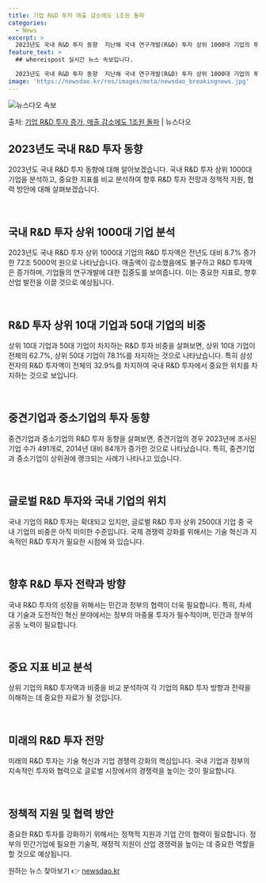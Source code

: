 ```yaml
---
title: 기업 R&D 투자 매출 감소에도 1조원 돌파
categories:
  - News
excerpt: >
  2023년도 국내 R&D 투자 동향  지난해 국내 연구개발(R&D) 투자 상위 1000대 기업의 투자액은 전…
feature_text: >
  ## whereispost 실시간 뉴스 속보입니다.

  2023년도 국내 R&D 투자 동향  지난해 국내 연구개발(R&D) 투자 상위 1000대 기업의 투자액은 전…
image: 'https://newsdao.kr/res/images/meta/newsdao_breakingnews.jpg'
---
```


![뉴스다오 속보](https://newsdao.kr/res/images/meta/newsdao_breakingnews.jpg)

<p>출처: <a href="https://newsdao.kr/4373" rel="dofollow">기업 R&D 투자 증가, 매출 감소에도 1조원 돌파</a> | 뉴스다오</p>

<h2 data-ke-size="size26">2023년도 국내 R&D 투자 동향</h2>
2023년도 국내 R&D 투자 동향에 대해 알아보겠습니다. 국내 R&D 투자 상위 1000대 기업을 분석하고, 중요한 지표를 비교 분석하여 향후 R&D 투자 전망과 정책적 지원, 협력 방안에 대해 살펴보겠습니다.

<p data-ke-size="size16">&nbsp;</p>

<h2 data-ke-size="size24">국내 R&D 투자 상위 1000대 기업 분석</h2>
2023년도 국내 R&D 투자 상위 1000대 기업의 R&D 투자액은 전년도 대비 8.7% 증가한 72조 5000억 원으로 나타났습니다. 매출액이 감소했음에도 불구하고 R&D 투자액은 증가하며, 기업들의 연구개발에 대한 집중도를 보여줍니다. 이는 중요한 지표로, 향후 산업 발전을 이끌 것으로 예상됩니다.

<p data-ke-size="size16">&nbsp;</p>

<h2 data-ke-size="size24">R&D 투자 상위 10대 기업과 50대 기업의 비중</h2>
상위 10대 기업과 50대 기업이 차지하는 R&D 투자 비중을 살펴보면, 상위 10대 기업이 전체의 62.7%, 상위 50대 기업이 78.1%를 차지하는 것으로 나타났습니다. 특히 삼성전자의 R&D 투자액이 전체의 32.9%를 차지하여 국내 R&D 투자에서 중요한 위치를 차지하는 것으로 보입니다.

<p data-ke-size="size16">&nbsp;</p>

<h2 data-ke-size="size24">중견기업과 중소기업의 투자 동향</h2>
중견기업과 중소기업의 R&D 투자 동향을 살펴보면, 중견기업의 경우 2023년에 조사된 기업 수가 491개로, 2014년 대비 84개가 증가한 것으로 나타났습니다. 특히, 중견기업과 중소기업이 상위권에 랭크되는 사례가 나타나고 있습니다.

<p data-ke-size="size16">&nbsp;</p>

<h2 data-ke-size="size24">글로벌 R&D 투자와 국내 기업의 위치</h2>
국내 기업의 R&D 투자는 확대되고 있지만, 글로벌 R&D 투자 상위 2500대 기업 중 국내 기업의 비중은 아직 미미한 수준입니다. 국제 경쟁력 강화를 위해서는 기술 혁신과 지속적인 R&D 투자가 필요한 시점에 와 있습니다.

<p data-ke-size="size16">&nbsp;</p>

<h2 data-ke-size="size24">향후 R&D 투자 전략과 방향</h2>
국내 R&D 투자의 성장을 위해서는 민간과 정부의 협력이 더욱 필요합니다. 특히, 차세대 기술과 도전적인 혁신 분야에서는 정부의 마중물 투자가 필수적이며, 민간과 정부의 공동 노력이 필요합니다.

<p data-ke-size="size16">&nbsp;</p>

<h2 data-ke-size="size24">중요 지표 비교 분석</h2>
상위 기업의 R&D 투자액과 비중을 비교 분석하여 각 기업의 R&D 투자 방향과 전략을 이해하는 데 중요한 자료가 될 것입니다.

<p data-ke-size="size16">&nbsp;</p>

<h2 data-ke-size="size24">미래의 R&D 투자 전망</h2>
미래의 R&D 투자는 기술 혁신과 기업 경쟁력 강화의 핵심입니다. 국내 기업과 정부의 지속적인 투자와 협력으로 글로벌 시장에서의 경쟁력을 높이는 것이 필요합니다.

<p data-ke-size="size16">&nbsp;</p>

<h2 data-ke-size="size24">정책적 지원 및 협력 방안</h2>
중요한 R&D 투자를 강화하기 위해서는 정책적 지원과 기업 간의 협력이 필요합니다. 정부의 민간기업에 필요한 기술적, 재정적 지원이 산업 경쟁력을 높이는 데 중요한 역할을 할 것으로 예상됩니다. 

원하는 뉴스 찾아보기 👉 <a href="https://newsdao.kr" rel="dofollow">newsdao.kr</a>


